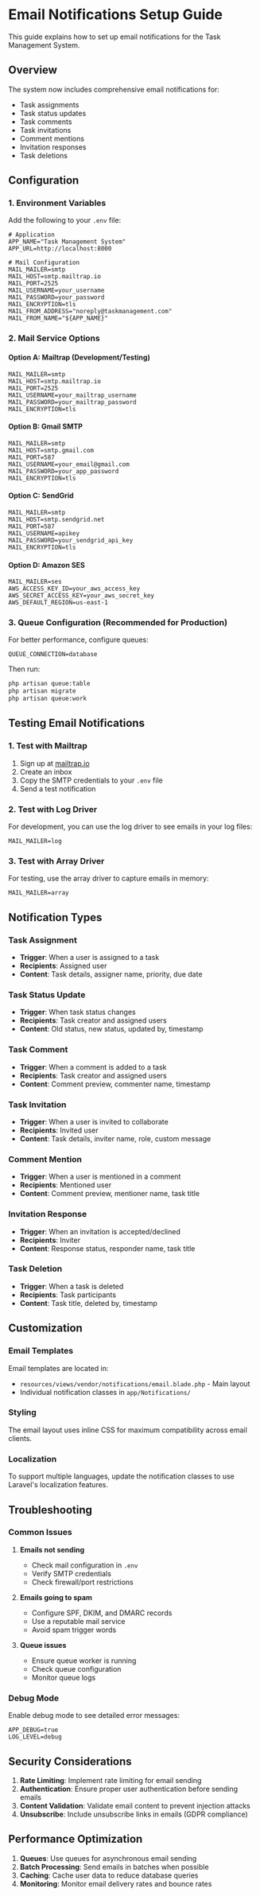 # Email Notifications Setup Guide

This guide explains how to set up email notifications for the Task Management System.

## Overview

The system now includes comprehensive email notifications for:
- Task assignments
- Task status updates
- Task comments
- Task invitations
- Comment mentions
- Invitation responses
- Task deletions

## Configuration

### 1. Environment Variables

Add the following to your `.env` file:

```env
# Application
APP_NAME="Task Management System"
APP_URL=http://localhost:8000

# Mail Configuration
MAIL_MAILER=smtp
MAIL_HOST=smtp.mailtrap.io
MAIL_PORT=2525
MAIL_USERNAME=your_username
MAIL_PASSWORD=your_password
MAIL_ENCRYPTION=tls
MAIL_FROM_ADDRESS="noreply@taskmanagement.com"
MAIL_FROM_NAME="${APP_NAME}"
```

### 2. Mail Service Options

#### Option A: Mailtrap (Development/Testing)
```env
MAIL_MAILER=smtp
MAIL_HOST=smtp.mailtrap.io
MAIL_PORT=2525
MAIL_USERNAME=your_mailtrap_username
MAIL_PASSWORD=your_mailtrap_password
MAIL_ENCRYPTION=tls
```

#### Option B: Gmail SMTP
```env
MAIL_MAILER=smtp
MAIL_HOST=smtp.gmail.com
MAIL_PORT=587
MAIL_USERNAME=your_email@gmail.com
MAIL_PASSWORD=your_app_password
MAIL_ENCRYPTION=tls
```

#### Option C: SendGrid
```env
MAIL_MAILER=smtp
MAIL_HOST=smtp.sendgrid.net
MAIL_PORT=587
MAIL_USERNAME=apikey
MAIL_PASSWORD=your_sendgrid_api_key
MAIL_ENCRYPTION=tls
```

#### Option D: Amazon SES
```env
MAIL_MAILER=ses
AWS_ACCESS_KEY_ID=your_aws_access_key
AWS_SECRET_ACCESS_KEY=your_aws_secret_key
AWS_DEFAULT_REGION=us-east-1
```

### 3. Queue Configuration (Recommended for Production)

For better performance, configure queues:

```env
QUEUE_CONNECTION=database
```

Then run:
```bash
php artisan queue:table
php artisan migrate
php artisan queue:work
```

## Testing Email Notifications

### 1. Test with Mailtrap
1. Sign up at [mailtrap.io](https://mailtrap.io)
2. Create an inbox
3. Copy the SMTP credentials to your `.env` file
4. Send a test notification

### 2. Test with Log Driver
For development, you can use the log driver to see emails in your log files:

```env
MAIL_MAILER=log
```

### 3. Test with Array Driver
For testing, use the array driver to capture emails in memory:

```env
MAIL_MAILER=array
```

## Notification Types

### Task Assignment
- **Trigger**: When a user is assigned to a task
- **Recipients**: Assigned user
- **Content**: Task details, assigner name, priority, due date

### Task Status Update
- **Trigger**: When task status changes
- **Recipients**: Task creator and assigned users
- **Content**: Old status, new status, updated by, timestamp

### Task Comment
- **Trigger**: When a comment is added to a task
- **Recipients**: Task creator and assigned users
- **Content**: Comment preview, commenter name, timestamp

### Task Invitation
- **Trigger**: When a user is invited to collaborate
- **Recipients**: Invited user
- **Content**: Task details, inviter name, role, custom message

### Comment Mention
- **Trigger**: When a user is mentioned in a comment
- **Recipients**: Mentioned user
- **Content**: Comment preview, mentioner name, task title

### Invitation Response
- **Trigger**: When an invitation is accepted/declined
- **Recipients**: Inviter
- **Content**: Response status, responder name, task title

### Task Deletion
- **Trigger**: When a task is deleted
- **Recipients**: Task participants
- **Content**: Task title, deleted by, timestamp

## Customization

### Email Templates
Email templates are located in:
- `resources/views/vendor/notifications/email.blade.php` - Main layout
- Individual notification classes in `app/Notifications/`

### Styling
The email layout uses inline CSS for maximum compatibility across email clients.

### Localization
To support multiple languages, update the notification classes to use Laravel's localization features.

## Troubleshooting

### Common Issues

1. **Emails not sending**
   - Check mail configuration in `.env`
   - Verify SMTP credentials
   - Check firewall/port restrictions

2. **Emails going to spam**
   - Configure SPF, DKIM, and DMARC records
   - Use a reputable mail service
   - Avoid spam trigger words

3. **Queue issues**
   - Ensure queue worker is running
   - Check queue configuration
   - Monitor queue logs

### Debug Mode
Enable debug mode to see detailed error messages:
```env
APP_DEBUG=true
LOG_LEVEL=debug
```

## Security Considerations

1. **Rate Limiting**: Implement rate limiting for email sending
2. **Authentication**: Ensure proper user authentication before sending emails
3. **Content Validation**: Validate email content to prevent injection attacks
4. **Unsubscribe**: Include unsubscribe links in emails (GDPR compliance)

## Performance Optimization

1. **Queues**: Use queues for asynchronous email sending
2. **Batch Processing**: Send emails in batches when possible
3. **Caching**: Cache user data to reduce database queries
4. **Monitoring**: Monitor email delivery rates and bounce rates
